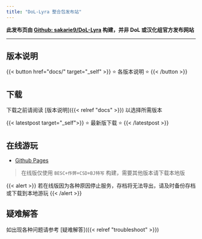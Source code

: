 ```yaml
---
title: "DoL-Lyra 整合包发布站"
---
```


**此发布页由 [Github: sakarie9/DoL-Lyra](https://github.com/sakarie9/DoL-Lyra) 构建，并非 DoL 或汉化组官方发布网站**

---

## 版本说明

{{< button href="docs/" target="_self" >}}
⭐️ 各版本说明 ⭐️
{{< /button >}}

## 下载

下载之前请阅读 [版本说明]({{< relref "docs" >}}) 以选择所需版本

{{< latestpost target="_self">}}
⭐️ 最新版下载 ⭐️
{{< /latestpost >}}

## 在线游玩

- [Github Pages](https://dol-lyra.github.io/)

> 在线版仅使用 `BESC+作弊+CSD+BJ特写` 构建，需要其他版本请下载本地版

{{< alert >}}
若在线版因为各种原因停止服务，存档将无法导出，请及时备份存档或下载到本地游玩
{{< /alert >}}

## 疑难解答

如出现各种问题请参考 [疑难解答]({{< relref "troubleshoot" >}})
